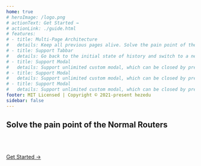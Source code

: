 ```yaml
---
home: true
# heroImage: /logo.png
# actionText: Get Started →
# actionLink: ./guide.html
# features:
# - title: Multi-Page Architecture
#   details: Keep all previous pages alive. Solve the pain point of the single-page apps with only one page alive.
# - title: Support Tabbar
#   details: Go back to the initial state of history and switch to a new page, It achieves native-like features.
# - title: Support Modal
#   details: Support unlimited custom modal, which can be closed by pressing the back key.
# - title: Support Modal
#   details: Support unlimited custom modal, which can be closed by pressing the back key.
# - title: Support Modal
#   details: Support unlimited custom modal, which can be closed by pressing the back key.
footer: MIT Licensed | Copyright © 2021-present hezedu
sidebar: false
---
```

<custom-index :TEXT="{1: 'Multi-Page Architecture', 2: 'Support Tabbar', 3: 'Support Modal', 4: 'Press Back Again to Exit', _4_2: 'Graceful Exit', 5: 'All Perfectly bind the physical back button'}" />

<h2 id="index-compared" class="index-h2-c">Solve the pain point of the Normal Routers</h2>

<!-- - **Normal single-page apps:** When it back to the list page from the details page, The list page has to be recreated, and the API is requested again, and the scroll bar goes to the top.
- **Use history-navigation-vue:** When it back to the list page from the details page, list page everything remains the same, and has the corresponding transition effect. -->

<br>

<index-diff /> 



<br>
<div class="home" style="padding-top: 0">
  <div class="hero">
    <p class="action"><a href="/history-navigation-vue/guide.html" class="nav-link action-button">
      Get Started →
    </a></p>
  </div>
</div>
<!-- ## Quick Example
<div style="text-align: center">

[Mock Ajax & Load More Content On Scroll Down & TabBar](https://hezedu.github.io/history-navigation-vue/examples/quick-example.html)

</div> -->
<br>
<!-- <h2 id="quickExample" class="index-h2-c">Quick Example</h2>
<p style="text-align: center;">
<br>
<a href="https://hezedu.github.io/history-navigation-vue/examples/quick-example.html" target="_blank" rel="noopener noreferrer">Live Demo<span class="open_new_win_icon"></span></a>
</p> -->
<br>
<br>

